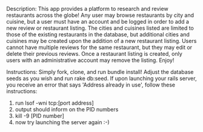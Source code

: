 Description: This app provides a platform to research and review restaurants across the globe! Any user may browse restaurants by city and cuisine, but a user must have an account and be logged in order to add a new review or restaurant listing. The cities and cuisines listed are limited to those of the existing restaurants in the database, but additional cities and cuisines may be created upon the addition of a new restaurant listing. Users cannot have multiple reviews for the same restaurant, but they may edit or delete their previous reviews. Once a restaurant listing is created, only users with an administrative account may remove the listing. Enjoy!

Instructions: Simply fork, clone, and run bundle install! Adjust the database seeds as you wish and run rake db:seed. If upon launching your rails server, you receive an error that says 'Address already in use', follow these instructions:
  1. run lsof -wni tcp:[port address]
  2. output should inform on the PID numbers
  3. kill -9 [PID number]
  4. now try launching the server again :-)
